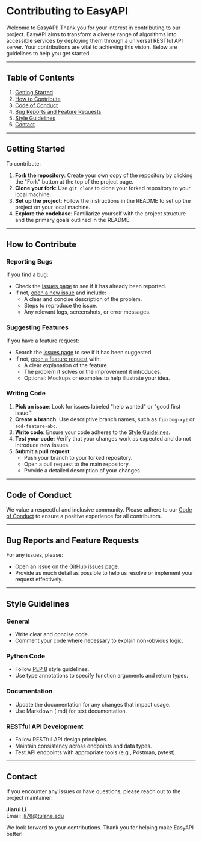 # Contributing to EasyAPI

Welcome to EasyAPI! Thank you for your interest in contributing to our project. EasyAPI aims to transform a diverse range of algorithms into accessible services by deploying them through a universal RESTful API server. Your contributions are vital to achieving this vision. Below are guidelines to help you get started.

---

## Table of Contents
1. [Getting Started](#getting-started)
2. [How to Contribute](#how-to-contribute)
3. [Code of Conduct](#code-of-conduct)
4. [Bug Reports and Feature Requests](#bug-reports-and-feature-requests)
5. [Style Guidelines](#style-guidelines)
6. [Contact](#contact)

---

## Getting Started

To contribute:
1. **Fork the repository**: Create your own copy of the repository by clicking the "Fork" button at the top of the project page.
2. **Clone your fork**: Use `git clone` to clone your forked repository to your local machine.
3. **Set up the project**: Follow the instructions in the README to set up the project on your local machine.
4. **Explore the codebase**: Familiarize yourself with the project structure and the primary goals outlined in the README.

---

## How to Contribute

### Reporting Bugs

If you find a bug:
- Check the [issues page](https://git.tulane.edu/apl/easyapi/-/issues) to see if it has already been reported.
- If not, [open a new issue](https://git.tulane.edu/apl/easyapi/-/issues/new) and include:
  - A clear and concise description of the problem.
  - Steps to reproduce the issue.
  - Any relevant logs, screenshots, or error messages.

### Suggesting Features

If you have a feature request:
- Search the [issues page](https://git.tulane.edu/apl/easyapi/-/issues) to see if it has been suggested.
- If not, [open a feature request](https://git.tulane.edu/apl/easyapi/-/issues/new) with:
  - A clear explanation of the feature.
  - The problem it solves or the improvement it introduces.
  - Optional: Mockups or examples to help illustrate your idea.

### Writing Code

1. **Pick an issue**: Look for issues labeled "help wanted" or "good first issue."
2. **Create a branch**: Use descriptive branch names, such as `fix-bug-xyz` or `add-feature-abc`.
3. **Write code**: Ensure your code adheres to the [Style Guidelines](#style-guidelines).
4. **Test your code**: Verify that your changes work as expected and do not introduce new issues.
5. **Submit a pull request**:
   - Push your branch to your forked repository.
   - Open a pull request to the main repository.
   - Provide a detailed description of your changes.

---

## Code of Conduct

We value a respectful and inclusive community. Please adhere to our [Code of Conduct](https://git.tulane.edu/apl/easyapi) to ensure a positive experience for all contributors.

---

## Bug Reports and Feature Requests

For any issues, please:
- Open an issue on the GitHub [issues page](https://git.tulane.edu/apl/easyapi/-/issues).
- Provide as much detail as possible to help us resolve or implement your request effectively.

---

## Style Guidelines

### General
- Write clear and concise code.
- Comment your code where necessary to explain non-obvious logic.

### Python Code
- Follow [PEP 8](https://peps.python.org/pep-0008/) style guidelines.
- Use type annotations to specify function arguments and return types.

### Documentation
- Update the documentation for any changes that impact usage.
- Use Markdown (.md) for text documentation.

### RESTful API Development
- Follow RESTful API design principles.
- Maintain consistency across endpoints and data types.
- Test API endpoints with appropriate tools (e.g., Postman, pytest).

---

## Contact

If you encounter any issues or have questions, please reach out to the project maintainer:

**Jiarui Li**  
Email: [jli78@tulane.edu](mailto:jli78@tulane.edu)

We look forward to your contributions. Thank you for helping make EasyAPI better!

